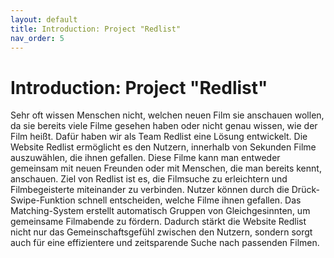 ```yaml
---
layout: default
title: Introduction: Project "Redlist"
nav_order: 5
---
```

# Introduction: Project "Redlist"
Sehr oft wissen Menschen nicht, welchen neuen Film sie anschauen wollen, da sie bereits viele Filme gesehen haben oder nicht genau wissen, wie der Film heißt. Dafür haben wir als Team Redlist eine Lösung entwickelt. Die Website Redlist ermöglicht es den Nutzern, innerhalb von Sekunden Filme auszuwählen, die ihnen gefallen. Diese Filme kann man entweder gemeinsam mit neuen Freunden oder mit Menschen, die man bereits kennt, anschauen. 
Ziel von Redlist ist es, die Filmsuche zu erleichtern und Filmbegeisterte miteinander zu verbinden. Nutzer können durch die Drück-Swipe-Funktion schnell entscheiden, welche Filme ihnen gefallen. Das Matching-System erstellt automatisch Gruppen von Gleichgesinnten, um gemeinsame Filmabende zu fördern. Dadurch stärkt die Website Redlist nicht nur das Gemeinschaftsgefühl zwischen den Nutzern, sondern sorgt auch für eine effizientere und zeitsparende Suche nach passenden Filmen.

